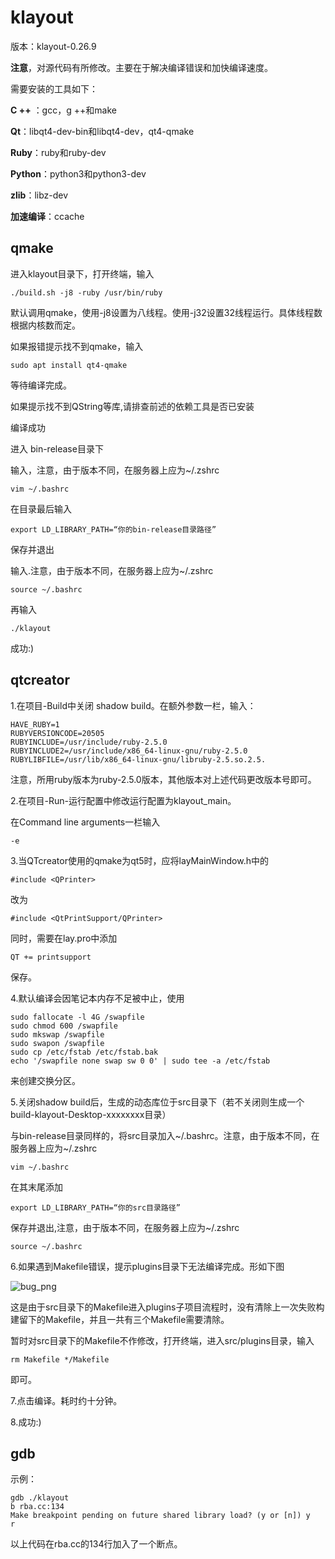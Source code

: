 # klayout

版本：klayout-0.26.9

**注意**，对源代码有所修改。主要在于解决编译错误和加快编译速度。

需要安装的工具如下：

**C ++** ：gcc，g ++和make

**Qt**：libqt4-dev-bin和libqt4-dev，qt4-qmake

**Ruby**：ruby和ruby-dev

**Python**：python3和python3-dev

**zlib**：libz-dev

**加速编译**：ccache

## qmake

进入klayout目录下，打开终端，输入

    ./build.sh -j8 -ruby /usr/bin/ruby

默认调用qmake，使用-j8设置为八线程。使用-j32设置32线程运行。具体线程数根据内核数而定。

如果报错提示找不到qmake，输入

    sudo apt install qt4-qmake

等待编译完成。

如果提示找不到QString等库,请排查前述的依赖工具是否已安装

编译成功

进入 bin-release目录下

输入，注意，由于版本不同，在服务器上应为~/.zshrc

    vim ~/.bashrc

在目录最后输入

    export LD_LIBRARY_PATH=“你的bin-release目录路径”

保存并退出

输入.注意，由于版本不同，在服务器上应为~/.zshrc

    source ~/.bashrc

再输入

    ./klayout

成功:)

## qtcreator


1.在项目-Build中关闭 shadow build。在额外参数一栏，输入：

    HAVE_RUBY=1
    RUBYVERSIONCODE=20505 
    RUBYINCLUDE=/usr/include/ruby-2.5.0 
    RUBYINCLUDE2=/usr/include/x86_64-linux-gnu/ruby-2.5.0 
    RUBYLIBFILE=/usr/lib/x86_64-linux-gnu/libruby-2.5.so.2.5.
    
注意，所用ruby版本为ruby-2.5.0版本，其他版本对上述代码更改版本号即可。

2.在项目-Run-运行配置中修改运行配置为klayout_main。

在Command line arguments一栏输入

    -e

3.当QTcreator使用的qmake为qt5时，应将layMainWindow.h中的

    #include <QPrinter>
改为
    
    #include <QtPrintSupport/QPrinter>
    
同时，需要在lay.pro中添加
    
    QT += printsupport
    
保存。

4.默认编译会因笔记本内存不足被中止，使用

    sudo fallocate -l 4G /swapfile
    sudo chmod 600 /swapfile
    sudo mkswap /swapfile
    sudo swapon /swapfile
    sudo cp /etc/fstab /etc/fstab.bak
    echo '/swapfile none swap sw 0 0' | sudo tee -a /etc/fstab

来创建交换分区。

5.关闭shadow build后，生成的动态库位于src目录下（若不关闭则生成一个build-klayout-Desktop-xxxxxxxx目录）

与bin-release目录同样的，将src目录加入~/.bashrc。注意，由于版本不同，在服务器上应为~/.zshrc

    vim ~/.bashrc
  
在其末尾添加  

    export LD_LIBRARY_PATH=“你的src目录路径”

保存并退出,注意，由于版本不同，在服务器上应为~/.zshrc

    source ~/.bashrc
  
6.如果遇到Makefile错误，提示plugins目录下无法编译完成。形如下图

![bug_png](https://github.com/stuartofmine/klayout/blob/master/klayout-0.26.9/bug.png)

这是由于src目录下的Makefile进入plugins子项目流程时，没有清除上一次失败构建留下的Makefile，并且一共有三个Makefile需要清除。

暂时对src目录下的Makefile不作修改，打开终端，进入src/plugins目录，输入

    rm Makefile */Makefile

即可。

7.点击编译。耗时约十分钟。

8.成功:)

## gdb

示例：

    gdb ./klayout
    b rba.cc:134
    Make breakpoint pending on future shared library load? (y or [n]) y
    r
    
以上代码在rba.cc的134行加入了一个断点。



